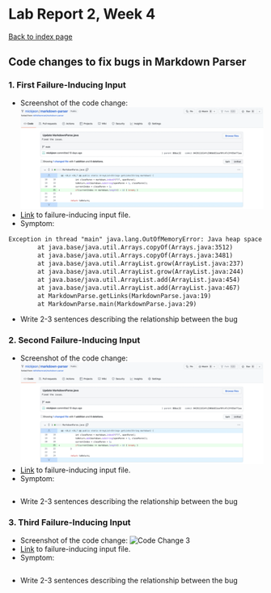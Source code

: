 # Lab Report 2, Week 4
[Back to index page](https://mickjeon.github.io/cse15l-lab-reports/)

## Code changes to fix bugs in Markdown Parser

### 1. First Failure-Inducing Input
* Screenshot of the code change:
![Code Cahnge 1](error_1.png)
* [Link](https://github.com/mickjeon/markdown-parser/blob/main/my-file.md) to failure-inducing input file.
* Symptom: 
```
Exception in thread "main" java.lang.OutOfMemoryError: Java heap space
        at java.base/java.util.Arrays.copyOf(Arrays.java:3512)
        at java.base/java.util.Arrays.copyOf(Arrays.java:3481)
        at java.base/java.util.ArrayList.grow(ArrayList.java:237)
        at java.base/java.util.ArrayList.grow(ArrayList.java:244)
        at java.base/java.util.ArrayList.add(ArrayList.java:454)
        at java.base/java.util.ArrayList.add(ArrayList.java:467)
        at MarkdownParse.getLinks(MarkdownParse.java:19)
        at MarkdownParse.main(MarkdownParse.java:29)
```
* Write 2-3 sentences describing the relationship between the bug

### 2. Second Failure-Inducing Input
* Screenshot of the code change:
![Code Change 2](error_1.png)
* [Link](https://github.com/mickjeon/markdown-parser/blob/main/my-file.md) to failure-inducing input file.
* Symptom: 
```

```
* Write 2-3 sentences describing the relationship between the bug

### 3. Third Failure-Inducing Input
* Screenshot of the code change:
![Code Change 3]()
* [Link](https://github.com/mickjeon/markdown-parser/blob/main/my-file.md) to failure-inducing input file.
* Symptom: 
```

```
* Write 2-3 sentences describing the relationship between the bug
